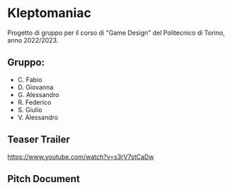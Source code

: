 # Kleptomaniac
Progetto di gruppo per il corso di "Game Design" del Politecnico di Torino, anno 2022/2023.

## Gruppo:
 - C. Fabio
 - D. Giovanna
 - G. Alessandro
 - R. Federico
 - S. Giulio
 - V. Alessandro

## Teaser Trailer
https://www.youtube.com/watch?v=s3rV7stCaDw

## Pitch Document
